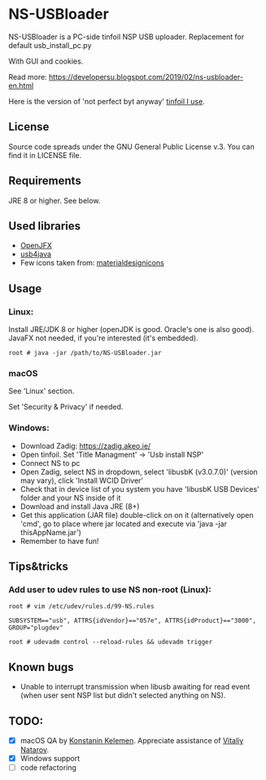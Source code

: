 # NS-USBloader

NS-USBloader is a PC-side tinfoil NSP USB uploader. Replacement for default usb_install_pc.py

With GUI and cookies.

Read more: https://developersu.blogspot.com/2019/02/ns-usbloader-en.html

Here is the version of 'not perfect byt anyway' [tinfoil I use](https://cloud.mail.ru/public/DwbX/H8d2p3aYR).

## License

Source code spreads under the GNU General Public License v.3. You can find it in LICENSE file.

## Requirements

JRE 8 or higher. See below.

## Used libraries
* [OpenJFX](https://wiki.openjdk.java.net/display/OpenJFX/Main)
* [usb4java](https://mvnrepository.com/artifact/org.usb4java/usb4java)
* Few icons taken from: [materialdesignicons](http://materialdesignicons.com/)

## Usage
### Linux:

Install JRE/JDK 8 or higher (openJDK is good. Oracle's one is also good). JavaFX not needed, if you're interested (it's embedded).

`root # java -jar /path/to/NS-USBloader.jar`

### macOS

See 'Linux' section.

Set 'Security & Privacy' if needed.

### Windows: 

* Download Zadig: https://zadig.akeo.ie/
* Open tinfoil. Set 'Title Managment' -> 'Usb install NSP'
* Connect NS to pc
* Open Zadig, select NS in dropdown, select 'libusbK (v3.0.7.0)' (version may vary), click 'Install WCID Driver'
* Check that in device list of you system you have 'libusbK USB Devices' folder and your NS inside of it
* Download and install Java JRE (8+)
* Get this application (JAR file) double-click on on it (alternatively open 'cmd', go to place where jar located and execute via 'java -jar thisAppName.jar')
* Remember to have fun!

## Tips&tricks
### Add user to udev rules to use NS non-root (Linux):
`root # vim /etc/udev/rules.d/99-NS.rules`

`SUBSYSTEM=="usb", ATTRS{idVendor}=="057e", ATTRS{idProduct}=="3000", GROUP="plugdev"`

`root # udevadm control --reload-rules && udevadm trigger`

## Known bugs
* Unable to interrupt transmission when libusb awaiting for read event (when user sent NSP list but didn't selected anything on NS).

## TODO:
- [x] macOS QA by [Konstanin Kelemen](https://github.com/konstantin-kelemen). Appreciate assistance of [Vitaliy Natarov](https://github.com/SebastianUA). 
- [x] Windows support
- [ ] code refactoring